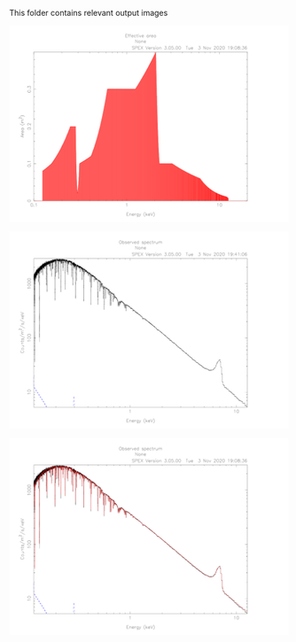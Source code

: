 This folder contains relevant output images

![Instrument effective area](https://github.com/arend95/HEA_final_test/blob/main/Images/eff_area.png)

![](https://github.com/arend95/HEA_final_test/blob/main/Images/spectrum.png)

![](https://github.com/arend95/HEA_final_test/blob/main/Images/best_fit_cont_line.png)
